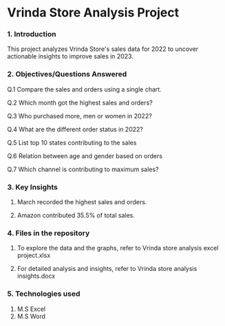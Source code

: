 # Vrinda Store Analysis Project
### 1. Introduction
This project analyzes Vrinda Store's sales data for 2022 to uncover actionable insights to improve sales in 2023.

### 2. Objectives/Questions Answered 
Q.1 Compare the sales and orders using a single chart.

Q.2 Which month got the highest sales and orders?

Q.3 Who purchased more, men or women in 2022?

Q.4 What are the different order status in 2022?

Q.5 List top 10 states contributing to the sales 

Q.6 Relation between age and gender based on orders

Q.7 Which channel is contributing to maximum sales?

### 3. Key Insights

1. March recorded the highest sales and orders.

2. Amazon contributed 35.5% of total sales.


### 4. Files in the repository

1. To explore the data and the graphs, refer to Vrinda store analysis excel project.xlsx

2. For detailed analysis and insights, refer to  Vrinda store analysis insights.docx

### 5. Technologies used 
1. M.S Excel
2. M.S Word


